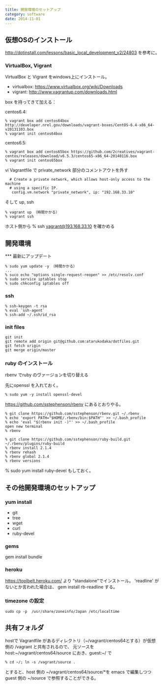 ```yaml
---
title: 開発環境のセットアップ
category: software
date: 2014-11-01
---
```


## 仮想OSのインストール

http://dotinstall.com/lessons/basic_local_development_v2/24803 を参考に。

### VirtualBox, Vigrant

VirtualBox と Vigrant をwindows上にインストール。

- virtualbox: https://www.virtualbox.org/wiki/Downloads
- vigrant: http://www.vagrantup.com/downloads.html

box を持ってきて加える：

centos6.4:

```
% vagrant box add centos64box http://developer.nrel.gov/downloads/vagrant-boxes/CentOS-6.4-x86_64-v20131103.box
% vagrant init centos64box
```

centos6.5:


```
% vagrant box add centos65box https://github.com/2creatives/vagrant-centos/releases/download/v6.5.3/centos65-x86_64-20140116.box
% vagrant init centos65box
```

vi Vagrantfile で private_network 部分のコメントアウトを外す

``` 
  # Create a private network, which allows host-only access to the machine
  # using a specific IP.
   config.vm.network "private_network", ip: "192.168.33.10"
```

そして up, ssh

``` 
% vagrant up （時間かかる）
% vagrant ssh
```

ホスト側から % ssh vagrant@193.168.33.10 を確かめる

## 開発環境
*** 最新にアップデート

```
% sudo yum update -y （時間かかる）
...
% suco echo "options single-request-reopen" >> /etc/resolv.conf
% sudo service iptables stop
% sudo chkconfig iptables off
```

### ssh
``` 
% ssh-keygen -t rsa
% eval `ssh-agent`
% ssh-add ~/.ssh/id_rsa
```

### init files

``` 
git init
git remote add origin git@github.com:atarukodaka/dotfiles.git
git fetch origin
git merge origin/master
```

### ruby のインストール
rbenv でruby のヴァージョンを切り替える

先にopenssl を入れておく。

``` 
% sudo yum -y install openssl-devel
```


https://github.com/sstephenson/rbenv にあるとおりやる。


``` 
% git clone https://github.com/sstephenson/rbenv.git ~/.rbenv
% echo 'export PATH="$HOME/.rbenv/bin:$PATH"' >> ~/.bash_profile
% echo 'eval "$(rbenv init -)"' >> ~/.bash_profile
open new terminal
% rbenv

% git clone https://github.com/sstephenson/ruby-build.git ~/.rbenv/plugins/ruby-build
% rbenv install 2.1.4
% rbenv rehash
% rbenv global 2.1.4
% rbenv versions
```

% sudo yum install ruby-devel もしておく。

## その他開発環境のセットアップ

### yum install 

- git
- tree
- wget
- curl
- ruby-devel

### gems

gem install bundle

### heroku

https://toolbelt.heroku.com/ より "standalone"でインストール。
'readline' がないとか言われた場合は、
gem install rb-readline
する。

### timezone の設定
``` 
sudo cp -p  /usr/share/zoneinfo/Japan /etc/localtime
```

## 共有フォルダ

hostで Vagrantfile があるディレクトリ（~/vagrant/centos64とする）が仮想側の /vagrant と共有されるので、
元ソースを host:~/vagrant/centos64/source におき、guest:~/ で

``` 
% cd ~/; ln -s /vagrant/source .
```

とすると、host 側の ~/vagrant/centos64/source/*を emacs で編集しつつ guest 側の ~/source で参照することができる。



